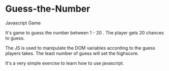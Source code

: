 # Guess-the-Number
Javascript Game

It's game to guess the number between 1 - 20 .
The player gets 20 chances to guess.

The JS is used to manipulate the DOM variables according to the guess players takes. The least number of guess will set the highscore. 

It's a very simple exercise to learn how to use javascript.
